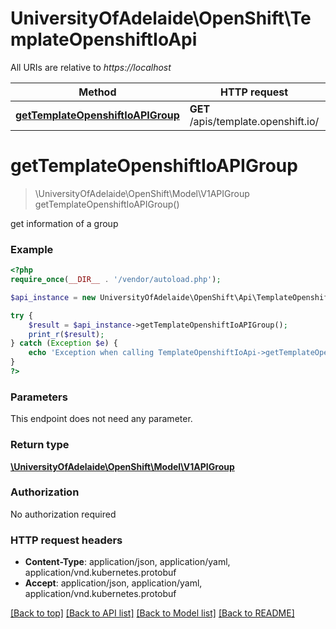 # UniversityOfAdelaide\OpenShift\TemplateOpenshiftIoApi

All URIs are relative to *https://localhost*

Method | HTTP request | Description
------------- | ------------- | -------------
[**getTemplateOpenshiftIoAPIGroup**](TemplateOpenshiftIoApi.md#getTemplateOpenshiftIoAPIGroup) | **GET** /apis/template.openshift.io/ | 


# **getTemplateOpenshiftIoAPIGroup**
> \UniversityOfAdelaide\OpenShift\Model\V1APIGroup getTemplateOpenshiftIoAPIGroup()



get information of a group

### Example
```php
<?php
require_once(__DIR__ . '/vendor/autoload.php');

$api_instance = new UniversityOfAdelaide\OpenShift\Api\TemplateOpenshiftIoApi(new \Http\Adapter\Guzzle6\Client());

try {
    $result = $api_instance->getTemplateOpenshiftIoAPIGroup();
    print_r($result);
} catch (Exception $e) {
    echo 'Exception when calling TemplateOpenshiftIoApi->getTemplateOpenshiftIoAPIGroup: ', $e->getMessage(), PHP_EOL;
}
?>
```

### Parameters
This endpoint does not need any parameter.

### Return type

[**\UniversityOfAdelaide\OpenShift\Model\V1APIGroup**](../Model/V1APIGroup.md)

### Authorization

No authorization required

### HTTP request headers

 - **Content-Type**: application/json, application/yaml, application/vnd.kubernetes.protobuf
 - **Accept**: application/json, application/yaml, application/vnd.kubernetes.protobuf

[[Back to top]](#) [[Back to API list]](../../README.md#documentation-for-api-endpoints) [[Back to Model list]](../../README.md#documentation-for-models) [[Back to README]](../../README.md)

